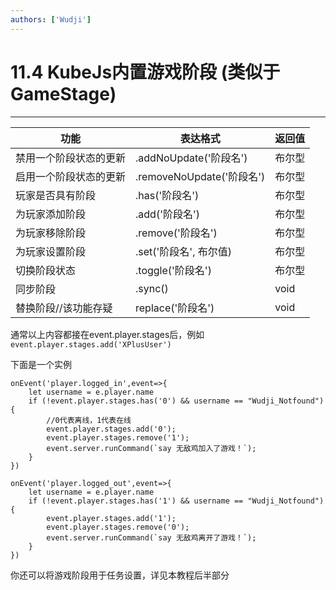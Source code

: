 ```yaml
---
authors: ['Wudji']
---
```


# 11.4 KubeJs内置游戏阶段 (类似于GameStage)

***

| 功能          | 表达格式                   | 返回值  |
| ----------- | ---------------------- | ---- |
| 禁用一个阶段状态的更新 | .addNoUpdate('阶段名')    | 布尔型  |
| 启用一个阶段状态的更新 | .removeNoUpdate('阶段名') | 布尔型  |
| 玩家是否具有阶段    | .has('阶段名')            | 布尔型  |
| 为玩家添加阶段     | .add('阶段名')            | 布尔型  |
| 为玩家移除阶段     | .remove('阶段名')         | 布尔型  |
| 为玩家设置阶段     | .set('阶段名', 布尔值)       | 布尔型  |
| 切换阶段状态      | .toggle('阶段名')         | 布尔型  |
| 同步阶段        | .sync()                | void |
| 替换阶段//该功能存疑 | replace('阶段名')         | void |

通常以上内容都接在event.player.stages后，例如`event.player.stages.add('XPlusUser')`

下面是一个实例

```
onEvent('player.logged_in',event=>{
    let username = e.player.name
    if (!event.player.stages.has('0') && username == "Wudji_Notfound") {
    	//0代表离线，1代表在线
        event.player.stages.add('0');
        event.player.stages.remove('1');
        event.server.runCommand(`say 无敌鸡加入了游戏！`);
    }
})

onEvent('player.logged_out',event=>{
    let username = e.player.name
    if (!event.player.stages.has('1') && username == "Wudji_Notfound") {
        event.player.stages.add('1');   
        event.player.stages.remove('0');
        event.server.runCommand(`say 无敌鸡离开了游戏！`);
    }
})
```

你还可以将游戏阶段用于任务设置，详见本教程后半部分
